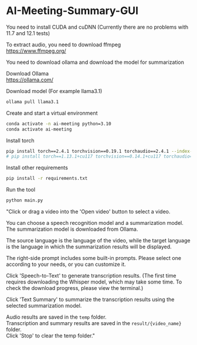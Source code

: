 # AI-Meeting-Summary-GUI

You need to install CUDA and cuDNN
(Currently there are no problems with 11.7 and 12.1 tests)  

To extract audio, you need to download ffmpeg  
https://www.ffmpeg.org/

You need to download ollama and download the model for summarization  

Download Ollama  
https://ollama.com/  

Download model (For example llama3.1) 
```bash
ollama pull llama3.1
```

Create and start a virtual environment
```bash
conda activate -n ai-meeting python=3.10
conda activate ai-meeting
```

Install torch
```bash
pip install torch==2.4.1 torchvision==0.19.1 torchaudio==2.4.1 --index-url https://download.pytorch.org/whl/cu121
# pip install torch==1.13.1+cu117 torchvision==0.14.1+cu117 torchaudio==0.13.1 --extra-index-url https://download.pytorch.org/whl/cu117
```

Install other requirements
```bash
pip install -r requirements.txt
```

Run the tool
```bash
python main.py
```


"Click or drag a video into the 'Open video' button to select a video.  

You can choose a speech recognition model and a summarization model. The summarization model is downloaded from Ollama.  

The source language is the language of the video, while the target language is the language in which the summarization results will be displayed.  

The right-side prompt includes some built-in prompts. Please select one according to your needs, or you can customize it.  

Click 'Speech-to-Text' to generate transcription results. (The first time requires downloading the Whisper model, which may take some time. To check the download progress, please view the terminal.)  

Click 'Text Summary' to summarize the transcription results using the selected summarization model.  

Audio results are saved in the ```temp``` folder.  
Transcription and summary results are saved in the ```result/{video_name}``` folder.  
Click 'Stop' to clear the temp folder."  
